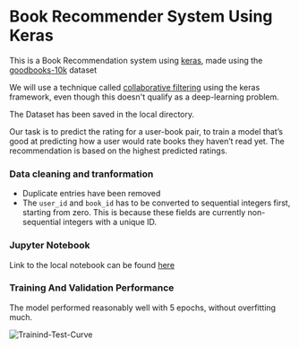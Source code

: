 # Book Recommender System Using Keras

This is a Book Recommendation system using [keras](https://keras.io "keras"), made using the [goodbooks-10k](https://www.kaggle.com/zygmunt/goodbooks-10k "goodbooks-10k") dataset

We will use a technique called [collaborative filtering](https://developers.google.com/machine-learning/recommendation/collaborative/basics "collaborative_filtering") using the keras framework, even though this doesn't qualify as a deep-learning problem.

The Dataset has been saved in the local directory.

Our task is to predict the rating for a user-book pair, to train a model that’s good at predicting how a user would rate books they haven’t read yet. The recommendation is based on the highest predicted ratings.

### Data cleaning and tranformation
* Duplicate entries have been removed 
* The `user_id` and `book_id` has to be converted to sequential integers first, starting from zero. This is because these fields are currently non-sequential integers with a unique ID.

### Jupyter Notebook

Link to the local notebook can be found [here](https://github.com/sahilpocker/Book-Recommender-System/blob/master/book-recommender-system.ipynb "book-recommender-system")


### Training And Validation Performance

The model performed reasonably well with 5 epochs, without overfitting much.

![Trainind-Test-Curve](https://i.imgur.com/qptDlEC.png)
